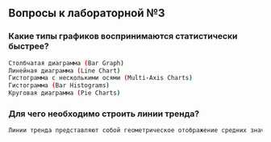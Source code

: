 ## Вопросы к лабораторной №3

### Какие типы графиков воспринимаются статистически быстрее?

```bash
Столбчатая диаграмма (Bar Graph)
Линейная диаграмма (Line Chart)
Гистограмма с несколькими осями (Multi-Axis Charts)
Гистограмма (Bar Histograms)
Круговая диаграмма (Pie Charts)
```

### Для чего необходимо строить линии тренда?

```bash
Линии тренда представляют собой геометрическое отображение средних значений анализируемых показателей, полученное с помощью какой-либо математической функции.
```
